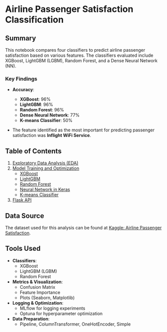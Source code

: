 # Airline Passenger Satisfaction Classification

## Summary
This notebook compares four classifiers to predict airline passenger satisfaction based on various features. The classifiers evaluated include XGBoost, LightGBM (LGBM), Random Forest, and a Dense Neural Network (NN).

### Key Findings
- **Accuracy**:
  - **XGBoost**: 96%
  - **LightGBM**: 96%
  - **Random Forest**: 96%
  - **Dense Neural Network**: 77%
  - **K-means Classifier**: 50%
  
- The feature identified as the most important for predicting passenger satisfaction was **Inflight WiFi Service**.

## Table of Contents
1. [Exploratory Data Analysis (EDA)](#exploratory-data-analysis-eda)
2. [Model Training and Optimization](#model-training-and-optimization)
    - [XGBoost](#xgboost)
    - [LightGBM](#lightgbm)
    - [Random Forest](#random-forest)
    - [Neural Network in Keras](#neural-network-in-keras)
    - [K-means Classifier](#k-means-classifier)
3. [Flask API](#flask-api)

## Data Source
The dataset used for this analysis can be found at [Kaggle: Airline Passenger Satisfaction](https://www.kaggle.com/datasets/teejmahal20/airline-passenger-satisfaction).

## Tools Used
- **Classifiers**:
  - XGBoost
  - LightGBM (LGBM)
  - Random Forest
- **Metrics & Visualization**:
  - Confusion Matrix
  - Feature Importance
  - Plots (Seaborn, Matplotlib)
- **Logging & Optimization**:
  - MLflow for logging experiments
  - Optuna for hyperparameter optimization
- **Data Preparation**:
  - Pipeline, ColumnTransformer, OneHotEncoder, Simple